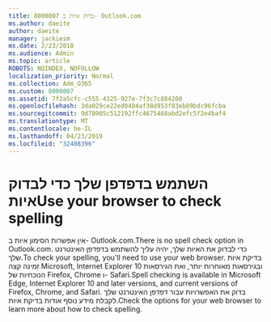 ```yaml
---
title: 8000007 בדוק איות ב- Outlook.com
ms.author: daeite
author: daeite
manager: jackiesm
ms.date: 2/23/2018
ms.audience: Admin
ms.topic: article
ROBOTS: NOINDEX, NOFOLLOW
localization_priority: Normal
ms.collection: Adm_O365
ms.custom: 8000007
ms.assetid: 7f2a5cfc-c555-4325-927e-7f3c7c884200
ms.openlocfilehash: 3da029ce22ed0484af38d953f83eb89bdc96fcba
ms.sourcegitcommit: 9d78905c512192ffc4675468abd2efc5f2e4baf4
ms.translationtype: MT
ms.contentlocale: he-IL
ms.lasthandoff: 04/23/2019
ms.locfileid: "32408396"
---
```

# <a name="use-your-browser-to-check-spelling"></a><span data-ttu-id="e740c-102">השתמש בדפדפן שלך כדי לבדוק איות</span><span class="sxs-lookup"><span data-stu-id="e740c-102">Use your browser to check spelling</span></span>

<span data-ttu-id="e740c-103">אין אפשרות הסימון איות ב- Outlook.com.</span><span class="sxs-lookup"><span data-stu-id="e740c-103">There is no spell check option in Outlook.com.</span></span> <span data-ttu-id="e740c-104">כדי לבדוק את האיות שלך, יהיה עליך להשתמש בדפדפן האינטרנט שלך.</span><span class="sxs-lookup"><span data-stu-id="e740c-104">To check your spelling, you'll need to use your web browser.</span></span> <span data-ttu-id="e740c-105">בדיקת איות זמינה קצה Microsoft, Internet Explorer 10 ובגירסאות מאוחרות יותר, ואת הגירסאות הנוכחיות של Firefox, Chrome ו- Safari.</span><span class="sxs-lookup"><span data-stu-id="e740c-105">Spell checking is available in Microsoft Edge, Internet Explorer 10 and later versions, and current versions of Firefox, Chrome, and Safari.</span></span> <span data-ttu-id="e740c-106">בדוק את האפשרויות עבור דפדפן האינטרנט שלך לקבלת מידע נוסף אודות בדיקת איות.</span><span class="sxs-lookup"><span data-stu-id="e740c-106">Check the options for your web browser to learn more about how to check spelling.</span></span>
  

